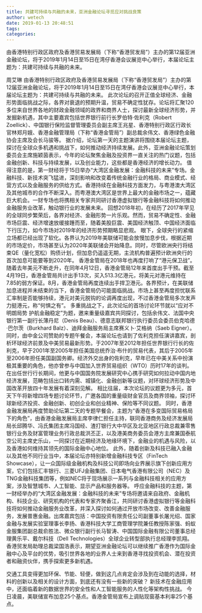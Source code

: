 ```yaml
---
title: 共建可持续与共融的未来，亚洲金融论坛寻觅应对挑战良策
author: wetech
date: 2019-01-13 20:48:51
tags: 
categories: 
---
```

由香港特别行政区政府及香港贸易发展局（下称“香港贸发局”）主办的第12届亚洲金融论坛，将于2019年1月14日至15日在湾仔香港会议展览中心举行，本届论坛主题为：共建可持续与共融的未来。
<!-- more -->
周艾琳
由香港特别行政区政府及香港贸易发展局（下称“香港贸发局”）主办的第12届亚洲金融论坛，将于2019年1月14日至15日在湾仔香港会议展览中心举行，本届论坛主题为：共建可持续与共融的未来。
此次论坛的召开正值全球经济、金融形势面临挑战之际，各界对衰退的预期升温，贸易不确定性犹存。论坛将汇聚120多位来自世界各地的财政金融领域的政界和商界人士，探讨最新全球经济形势，并发掘新机遇，其中主要嘉宾包括世界银行前行长罗伯特‧佐利克（Robert Zoellick）、中国银行保险监督管理委员会副主席王兆星、香港特别行政区行政长官林郑月娥、香港金融管理局（下称“香港金管局”）副总裁余伟文、香港绿色金融协会主席及会长马骏等。
据介绍，论坛第一天的主题演讲将围绕本届论坛主题，探讨在全球众多机遇和挑战下，如何推动经济持续发展。此外，亚洲金融论坛策划委员会主席施颖茵表示，今年的论坛聚焦金融及投资界一直关注的热门议题，包括金融创新、科技与持续发展，以及创业能力，这些都是香港经济的增长动力。
值得注意的是，第一财经将于15日举办“大湾区金融发展：金融科技的未来”专场。金融科技、新技术突飞猛进，深刻影响和改变着传统金融行业的格局、商业模式、经营方式以及金融服务的供给方式。香港持续在金融科技方面发力，与粤港澳大湾区及其他城市的合作不断深入。而粤港澳大湾区是世界上最大的金融市场之一，蕴藏巨大机会。一财专场也将携相关专家共同研讨香港虚拟银行等金融科技将如何推动金融服务业改革，触动银行业的发展未来。
回想2018年初，在经历了2017年罕见的全球同步繁荣后，各界对经济、金融形势一片乐观。然而，贸易不确定性、金融市场巨震、经济增速放缓接踵而至，随着美股巨震、美国经济触顶、中国经济面临下行压力，如今市场对2019年的经济形势预期略显悲观。
眼下，全球央行的紧缩立场都已经出现了软化。各界认为2019年美联储可能会放慢加息步伐，根据近期的市场定价，市场甚至认为2020年美联储会开始降息。同时，尽管欧洲央行将结束QE（量化宽松）购债计划，但加息仍遥遥无期，主流机构普遍预计欧洲央行的首次加息可能要等到2020年。
香港金管局在2018年也再度打响了“港元保卫战”。随着去年美元不断走升，在同年4月12日，香港金管局12年来首度出手干预。截至4月19日，香港金管局共计出手13次，买入513.3亿港元，将美元对港元维持在7.85的弱方保证。8月，香港金管局再度连续出手捍卫港元。各界预计，在美联储加息进程并未结束的当下，香港金管局仍可能面临挑战。市场上甚至再度担忧联系汇率制是否能够持续，港元对美元脱钩的论调再度出现，不过香港金管局多次发声力挺港元，称“何惧之有”。
多重挑战之下，此次论坛的首场讨论环节就以“应对不明朗局势 护航金融稳定”为题，邀来重量级嘉宾共同探讨，包括余伟文、法国中央银行第一副行长薄丹尼（Denis Beau）、德意志联邦银行执行委员会委员伯克哈德·巴尔茨（Burkhard Balz）、迪拜金融服务局主席赛义卜‧艾格纳（Saeb Eigner）。
同时，由中金公司赞助的专题午餐会，本届论坛也请到了佐利克担任演讲嘉宾，剖析环球经济前景及中美贸易最新形势。于2007年至2012年担任世界银行行长的佐利克，早于2001年至2005年担任美国总统乔治·布什的贸易代表，其后于2005年至2006年担任美国副国务卿。经济外交出身的佐利克，早年已在中美关系中扮演极其重要的角色，他亦曾参与中国加入世界贸易组织（WTO）历时17年的谈判。在出任世行行长期间，他更与中国国务院发展研究中心携手研究如何拉动中国内地经济发展，范畴包括出口转内需、城镇化、金融创新等议题，对环球经济形势及中国改革开放四十年发展有着深刻见解。
相比往届，本次论坛的议题更为多元，首天下午将新增四场专题讨论环节，广邀各国的重量级财金官员及商界领袖，探讨环球新经济投资、金融创新、初创企业和创业精神、保险等不同议题。
同时，香港金融发展局再度赞助论坛第二天的专题早餐会，主题为“香港在多变国际贸易格局下的角色”，由香港金融发展局主席李律仁担任主持，联同香港商务及经济发展局局长邱腾华、冯氏集团主席冯国经、渣打银行大中华区及北亚地区行政总裁兼零售银行业务及财富管理业务行政总裁洪丕正，以及港美商务委员会港方主席兼国泰航空公司主席史乐山，一同探讨在近期经济及地缘环境下，金融业的机遇与风险，以及香港如何维持其领先的国际金融中心地位。
此外，随着创新及科技已融入金融以及其他不同行业当中，本届论坛亦特别新增金融科技专区（FinTech Showcase），让一众国际级金融机构及科技公司即场向业界展示旗下创新应用方案，它们包括汇丰银行、三菱UFJ金融集团、日本电气香港有限公司（NEC）及TNG金融科技集团等，例如NEC将于现场展示一系列与金融科技相关的应用方案，涉及智慧城市、人工智能、显示产品和服务器等。
呼应金融科技的主题，第一财经举办的“大湾区金融发展：金融科技的未来”专场将邀请来自政府、金融机构、科技企业、研究机构的代表和专家齐聚香江，共同研讨香港虚拟银行等金融科技将如何推动金融服务业改革，并深入探讨如何通过开放市场改变、改善金融服务，发展普惠金融。出席嘉宾包括：中国投资有限责任公司副董事长屠光绍、国家金融与发展实验室理事长李扬、香港科技大学工商管理学院兼任教授陈家强、蚂蚁金服集团副总裁俞胜法、微众银行副行长马智涛、中国国际金融有限公司董事总经理黄乐平、戴尔科技（Dell Technologies）全球企业转型部执行总经理李凯翔。
香港贸发局助理总裁梁国浩表示，期望亚洲金融论坛可以继续推广香港作为国际金融中心及平台的优势，吸引世界各地的业界人士来到香港寻找投资机会、潜在投资者和融资伙伴，携手探索更多新机遇。
 
 
交通工具变得更加环保、节能、轻便，做到这几点肯定会涉及到在动能的选择，材料的创新以及相关的设计方面，到底还有没有一些新的突破？
新技术在金融应用中，还面临着新的数据世界的安全性和人工智能服务的人性化等架构性挑战。
今日凌晨，美联储宣布加息25个基点。香港金管局宣布上调贴现窗基本利率25个基点。
